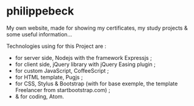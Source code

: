 # philippebeck
My own website, made for showing my certificates, my study projects & some useful information...

Technologies using for this Project are :
- for server side, Nodejs with the framework Expressjs ;
- for client side, jQuery library with jQuery Easing plugin ;
- for custom JavaScript, CoffeeScript ;
- for HTML template, Pugjs ;
- for CSS, Stylus & Bootstrap (with for base exemple, the template Freelancer from startbootstrap.com) ;
- & for coding, Atom.
